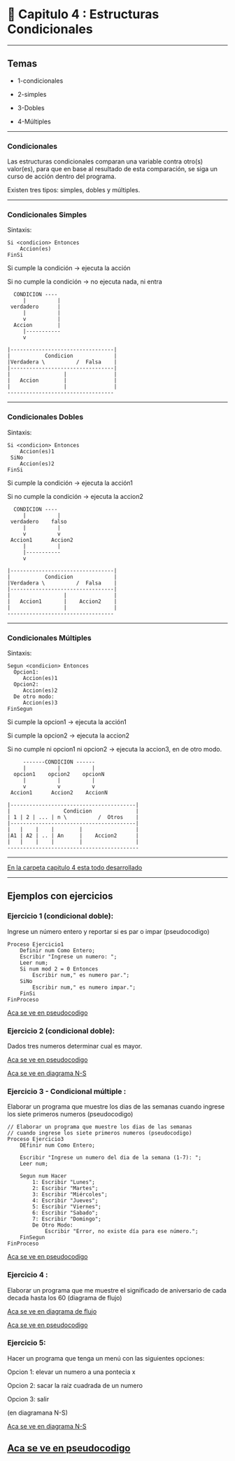 # :book: Capitulo 4 : Estructuras Condicionales

---

## Temas 

- 1-condicionales 

- 2-simples

- 3-Dobles

- 4-Múltiples

---

### Condicionales 

Las estructuras condicionales comparan una variable contra otro(s) valor(es), para que en base al resultado de esta comparación, se siga un curso de acción dentro del programa.

Existen tres tipos: simples, dobles y múltiples.

---

### Condicionales Simples

Sintaxis:

```
Si <condicion> Entonces
    Accion(es)
FinSi
```

Si cumple la condición -> ejecuta la acción

Si no cumple la condición -> no ejecuta nada, ni entra


```
  CONDICION ----
     |          |
 verdadero      |
     |          |
     v          |
  Accion        |
     |-----------
     v
```


```
|---------------------------------|
|           Condicion             |
|Verdadera \          /  Falsa    |
|---------------------------------|
|                 |               |
|   Accion        |               |
|                 |               |
----------------------------------
```

---

###  Condicionales Dobles


Sintaxis:

```
Si <condicion> Entonces
    Accion(es)1
 SiNo
    Accion(es)2
FinSi
```

Si cumple la condición -> ejecuta la acción1

Si no cumple la condición -> ejecuta la accion2


```
  CONDICION ----
     |          |
 verdadero    falso
     |          |
     v          v
 Accion1      Accion2
     |          |
     |-----------
     v
```


```
|---------------------------------|
|           Condicion             |
|Verdadera \          /  Falsa    |
|---------------------------------|
|                 |               |
|   Accion1       |    Accion2    |
|                 |               |
----------------------------------
```

---

###  Condicionales Múltiples


Sintaxis:

```
Segun <condicion> Entonces
  Opcion1:
     Accion(es)1
  Opcion2:
     Accion(es)2
  De otro modo:
     Accion(es)3
FinSegun
```

Si cumple la opcion1 -> ejecuta la acción1

Si cumple la opcion2 -> ejecuta la accion2

Si no cumple ni opcion1 ni opcion2 -> ejecuta la accion3, en de otro modo.


```
     -------CONDICION ------
     |          |          |
  opcion1    opcion2    opcionN
     |          |          |
     v          v          v
 Accion1      Accion2    AccionN

```


```
|----------------------------------------|
|                 Condicion              |
| 1 | 2 | ... | n \          /  Otros    |
|----------------------------------------|
|   |    |    |        |                 |
|A1 | A2 | .. | An     |    Accion2      |
|   |    |    |        |                 |
------------------------------------------
```

---



[En la carpeta capitulo 4 esta todo desarrollado](https://github.com/eugenia1984/UTNFRSR-ingreso/tree/main/programacion/capitulo4)

---

## Ejemplos con ejercicios

### Ejercicio 1 (condicional doble):

Ingrese un número entero y reportar si es par o impar (pseudocodigo)

```
Proceso Ejercicio1
	Definir num Como Entero;
	Escribir "Ingrese un numero: ";
	Leer num;
	Si num mod 2 = 0 Entonces
		Escribir num," es numero par.";
	SiNo
		Escribir num," es numero impar.";
	FinSi
FinProceso
```

[Aca se ve en pseudocodigo](https://github.com/eugenia1984/UTNFRSR-ingreso/tree/main/programacion/capitulo4/ejericico1.psc)


### Ejercicio 2 (condicional doble):

Dados tres numeros determinar cual es mayor.

[Aca se ve en pseudocodigo](https://github.com/eugenia1984/UTNFRSR-ingreso/tree/main/programacion/capitulo4/ejericico2.psc)

[Aca se ve en diagrama N-S](https://github.com/eugenia1984/UTNFRSR-ingreso/tree/main/programacion/capitulo4/ejemplo2.png)


### Ejercicio 3 - Condicional múltiple :

Elaborar un programa que muestre los dias de las semanas cuando ingrese los siete primeros numeros (pseudocodigo)

```
// Elaborar un programa que muestre los dias de las semanas 
// cuando ingrese los siete primeros numeros (pseudocodigo)
Proceso Ejercicio3
	DEfinir num Como Entero;
	
	Escribir "Ingrese un numero del dia de la semana (1-7): ";
	Leer num;
	
	Segun num Hacer
		1: Escribir "Lunes";
		2: Escribir "Martes";
		3: Escribir "Miércoles";
		4: Escribir "Jueves";
		5: Escribir "Viernes";
		6: Escribir "Sabado";
		7: Escribir "Domingo";	
		De Otro Modo:
			Escribir "Error, no existe día para ese número.";
	FinSegun
FinProceso
```


[Aca se ve en pseudocodigo](https://github.com/eugenia1984/UTNFRSR-ingreso/tree/main/programacion/capitulo4/ejericico3.psc)


### Ejercicio 4 :

Elaborar un programa que me muestre el significado de aniversario de cada decada hasta los 60 (diagrama de flujo)

[Aca se ve en diagrama de flujo](https://github.com/eugenia1984/UTNFRSR-ingreso/tree/main/programacion/capitulo4/ejemplo4.png)

[Aca se ve en pseudocodigo](https://github.com/eugenia1984/UTNFRSR-ingreso/tree/main/programacion/capitulo4/ejericico4.psc)


### Ejercicio 5:

Hacer un programa que tenga un menú con las siguientes opciones:

Opcion 1: elevar un numero a una pontecia x

Opcion 2: sacar la raiz cuadrada de un numero

Opcion 3: salir

(en diagramana N-S)

[Aca se ve en diagrama N-S](https://github.com/eugenia1984/UTNFRSR-ingreso/tree/main/programacion/capitulo4/ejemplo5.png)

[Aca se ve en pseudocodigo](https://github.com/eugenia1984/UTNFRSR-ingreso/tree/main/programacion/capitulo4/ejericico5.psc)
---